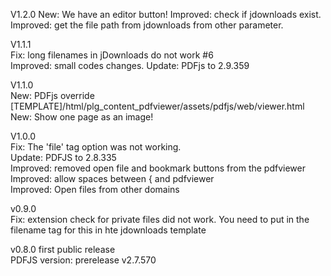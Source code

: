 
V1.2.0
New: We have an editor button!
Improved: check if jdownloads exist.
Improved: get the file path from jdownloads from other parameter.

V1.1.1  
Fix: long filenames in jDownloads do not work #6  
Improved: small codes changes.
Update: PDFjs to 2.9.359
  
V1.1.0  
New: PDFjs override [TEMPLATE]/html/plg_content_pdfviewer/assets/pdfjs/web/viewer.html  
New: Show one page as an image!  
  
V1.0.0  
Fix: The 'file' tag option was not working.  
Update: PDFJS to 2.8.335  
Improved: removed open file and bookmark buttons from the pdfviewer  
Improved: allow spaces between { and pdfviewer  
Improved: Open files from other domains  
  
v0.9.0    
Fix: extension check for private files did not work. You need to put in the filename tag for this in hte jdownloads template  
  
v0.8.0 first public release    
PDFJS version:  prerelease v2.7.570  
